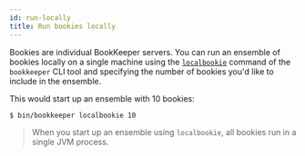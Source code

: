 ```yaml
---
id: run-locally
title: Run bookies locally
---
```


Bookies are individual BookKeeper servers. You can run an ensemble of bookies locally on a single machine using the [`localbookie`](../reference/cli#bookkeeper-localbookie) command of the `bookkeeper` CLI tool and specifying the number of bookies you'd like to include in the ensemble.

This would start up an ensemble with 10 bookies:

```shell
$ bin/bookkeeper localbookie 10
```

> When you start up an ensemble using `localbookie`, all bookies run in a single JVM process.
